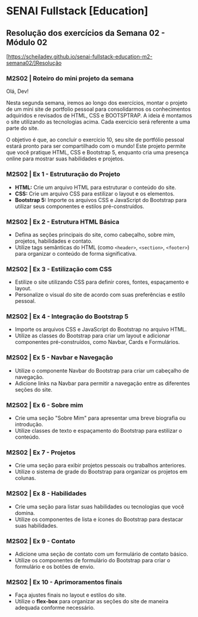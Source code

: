# SENAI Fullstack [Education]

## Resolução dos exercícios da Semana 02 - Módulo 02

[https://scheiladev.github.io/senai-fullstack-education-m2-semana02/]Resolução

### M2S02 | Roteiro do mini projeto da semana

Olá, Dev!

Nesta segunda semana, iremos ao longo dos exercícios, montar o projeto de um mini site de portfolio pessoal para consolidarmos os conhecimentos adquiridos e revisados de HTML, CSS e BOOTSPTRAP. A ideia é montamos o site utilizando as tecnologias acima. Cada exercicio será referente a uma parte do site.

O objetivo é que, ao concluir o exercício 10, seu site de portfólio pessoal estará pronto para ser compartilhado com o mundo! Este projeto permite que você pratique HTML, CSS e Bootstrap 5, enquanto cria uma presença online para mostrar suas habilidades e projetos.

### M2S02 | Ex 1 - Estruturação do Projeto

- **HTML:** Crie um arquivo HTML para estruturar o conteúdo do site.
- **CSS:** Crie um arquivo CSS para estilizar o layout e os elementos.
- **Bootstrap 5:** Importe os arquivos CSS e JavaScript do Bootstrap para utilizar seus componentes e estilos pré-construídos.

### M2S02 | Ex 2 - Estrutura HTML Básica

- Defina as seções principais do site, como cabeçalho, sobre mim, projetos, habilidades e contato.
- Utilize tags semânticas do HTML (como `<header>`, `<section>`, `<footer>`) para organizar o conteúdo de forma significativa.

### M2S02 | Ex 3 - Estilização com CSS

- Estilize o site utilizando CSS para definir cores, fontes, espaçamento e layout.
- Personalize o visual do site de acordo com suas preferências e estilo pessoal.

### M2S02 | Ex 4 - Integração do Bootstrap 5

- Importe os arquivos CSS e JavaScript do Bootstrap no arquivo HTML.
- Utilize as classes do Bootstrap para criar um layout e adicionar componentes pré-construídos, como Navbar, Cards e Formulários.

### M2S02 | Ex 5 - Navbar e Navegação

- Utilize o componente Navbar do Bootstrap para criar um cabeçalho de navegação.
- Adicione links na Navbar para permitir a navegação entre as diferentes seções do site.

### M2S02 | Ex 6 - Sobre mim

- Crie uma seção "Sobre Mim" para apresentar uma breve biografia ou introdução.
- Utilize classes de texto e espaçamento do Bootstrap para estilizar o conteúdo.

### M2S02 | Ex 7 - Projetos

- Crie uma seção para exibir projetos pessoais ou trabalhos anteriores.
- Utilize o sistema de grade do Bootstrap para organizar os projetos em colunas.

### M2S02 | Ex 8 - Habilidades

- Crie uma seção para listar suas habilidades ou tecnologias que você domina.
- Utilize os componentes de lista e ícones do Bootstrap para destacar suas habilidades.

### M2S02 | Ex 9 - Contato

- Adicione uma seção de contato com um formulário de contato básico.
- Utilize os componentes de formulário do Bootstrap para criar o formulário e os botões de envio.

### M2S02 | Ex 10 - Aprimoramentos finais

- Faça ajustes finais no layout e estilos do site.
- Utilize o **flex-box** para organizar as seções do site de maneira adequada conforme necessário.
